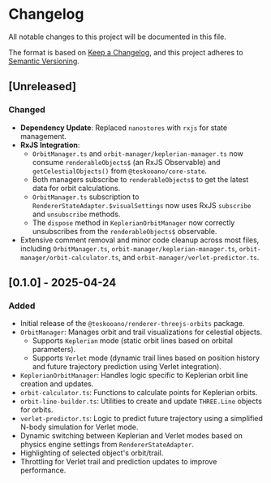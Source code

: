 # Changelog

All notable changes to this project will be documented in this file.

The format is based on [Keep a Changelog](https://keepachangelog.com/en/1.0.0/),
and this project adheres to [Semantic Versioning](https://semver.org/spec/v2.0.0.html).

## [Unreleased]

### Changed

- **Dependency Update**: Replaced `nanostores` with `rxjs` for state management.
- **RxJS Integration**:
  - `OrbitManager.ts` and `orbit-manager/keplerian-manager.ts` now consume `renderableObjects$` (an RxJS Observable) and `getCelestialObjects()` from `@teskooano/core-state`.
  - Both managers subscribe to `renderableObjects$` to get the latest data for orbit calculations.
  - `OrbitManager.ts` subscription to `RendererStateAdapter.$visualSettings` now uses RxJS `subscribe` and `unsubscribe` methods.
  - The `dispose` method in `KeplerianOrbitManager` now correctly unsubscribes from the `renderableObjects$` observable.
- Extensive comment removal and minor code cleanup across most files, including `OrbitManager.ts`, `orbit-manager/keplerian-manager.ts`, `orbit-manager/orbit-calculator.ts`, and `orbit-manager/verlet-predictor.ts`.

## [0.1.0] - 2025-04-24

### Added

- Initial release of the `@teskooano/renderer-threejs-orbits` package.
- `OrbitManager`: Manages orbit and trail visualizations for celestial objects.
  - Supports `Keplerian` mode (static orbit lines based on orbital parameters).
  - Supports `Verlet` mode (dynamic trail lines based on position history and future trajectory prediction using Verlet integration).
- `KeplerianOrbitManager`: Handles logic specific to Keplerian orbit line creation and updates.
- `orbit-calculator.ts`: Functions to calculate points for Keplerian orbits.
- `orbit-line-builder.ts`: Utilities to create and update `THREE.Line` objects for orbits.
- `verlet-predictor.ts`: Logic to predict future trajectory using a simplified N-body simulation for Verlet mode.
- Dynamic switching between Keplerian and Verlet modes based on physics engine settings from `RendererStateAdapter`.
- Highlighting of selected object's orbit/trail.
- Throttling for Verlet trail and prediction updates to improve performance.
